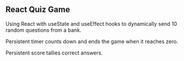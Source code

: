 ## React Quiz Game

Using React with useState and useEffect hooks to dynamically send 10 random questions
from a bank.

Persistent timer counts down and ends the game when it reaches zero.

Persistent score tallies correct answers.

